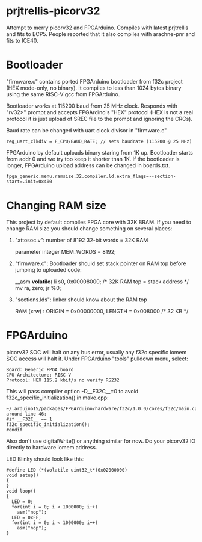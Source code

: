 # prjtrellis-picorv32

Attempt to merry picorv32 and FPGArduino.
Compiles with latest prjtrellis and fits to ECP5.
People reported that it also compiles with arachne-pnr and fits to ICE40.

# Bootloader

"firmware.c" contains ported FPGArduino bootloader from f32c project
(HEX mode-only, no binary). It compiles to less than 1024 bytes
binary using the same RISC-V gcc from FPGArduino.

Bootloader works at 115200 baud from 25 MHz clock.
Responds with "rv32>" prompt and accepts FPGArdino's
"HEX" protocol (HEX is not a real protocol it is just
upload of SREC file to the prompt and ignoring the CRCs).

Baud rate can be changed with uart clock divisor in "firmware.c"

    reg_uart_clkdiv = F_CPU/BAUD_RATE; // sets baudrate (115200 @ 25 MHz)

FPGArduino by default uploads binary staring from 1K up.
Bootloader starts from addr 0 and we try too keep it shorter than 1K.
If the bootloader is longer, FPGArduino upload address can be changed
in boards.txt.

    fpga_generic.menu.ramsize.32.compiler.ld.extra_flags=--section-start=.init=0x400

# Changing RAM size

This project by default compiles FPGA core with 32K BRAM.
If you need to change RAM size you should change something
on several places:

1. "attosoc.v": number of 8192 32-bit words = 32K RAM

    parameter integer MEM_WORDS = 8192;

2. "firmware.c": Bootloader should set stack pointer on RAM top before jumping to uploaded code:

    __asm __volatile__(
    li s0, 0x00008000; /* 32K RAM top = stack address */
    mv ra, zero;
    jr %0;

3. "sections.lds": linker should know about the RAM top

    RAM (xrw)       : ORIGIN = 0x00000000, LENGTH = 0x008000 /* 32 KB */

# FPGArduino

picorv32 SOC will halt on any bus error, usually any f32c specific
iomem SOC access will halt it. Under FPGArduino "tools" pulldown menu,
select:

    Board: Generic FPGA board
    CPU Architecture: RISC-V
    Protocol: HEX 115.2 kbit/s no verify RS232

This will pass compiler option -D__F32C__=0 to avoid
f32c_specific_initialization() in make.cpp:

    ~/.arduino15/packages/FPGArduino/hardware/f32c/1.0.0/cores/f32c/main.cpp
    around line 46:
    #if __F32C__ == 1
    f32c_specific_initialization();
    #endif

Also don't use digitalWrite() or anything similar for now.
Do your picorv32 IO directly to hardware iomem address.

LED Blinky should look like this:

    #define LED (*(volatile uint32_t*)0x02000000)
    void setup()
    {
    }
    void loop()
    {
      LED = 0;
      for(int i = 0; i < 1000000; i++)
        asm("nop");
      LED = 0xFF;
      for(int i = 0; i < 1000000; i++)
        asm("nop");
    }


